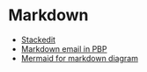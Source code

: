 # Markdown

- [Stackedit](https://stackedit.io/)
- [Markdown email in PBP](https://pbpython.com/markdown-email.html)
- [Mermaid for markdown diagram](https://mermaid-js.github.io/mermaid/#/)
